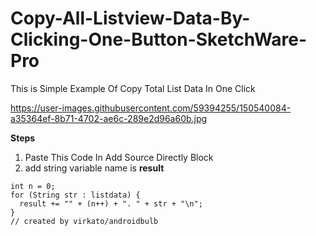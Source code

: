 # Copy-All-Listview-Data-By-Clicking-One-Button-SketchWare-Pro
This is Simple Example Of Copy Total List Data In One Click 

https://user-images.githubusercontent.com/59394255/150540084-a35364ef-8b71-4702-ae6c-289e2d96a60b.jpg

**Steps**
1. Paste This Code In Add Source Directly Block
2. add string variable name is **result**


```String result = "";
int n = 0;
for (String str : listdata) {
  result += "" + (n++) + ". " + str + "\n";
}
// created by virkato/androidbulb


 
